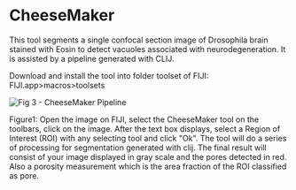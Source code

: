# CheeseMaker
This tool segments a single confocal section image of Drosophila brain stained with Eosin to detect vacuoles associated with neurodegeneration. It is assisted by a pipeline generated with CLIJ.

Download and install the tool into folder toolset of FIJI: FIJI.app>macros>toolsets

![Fig 3 - CheeseMaker Pipeline](https://user-images.githubusercontent.com/16870811/150916420-a5bf4e3e-91e0-4b25-91c0-1e4c9a5e6839.jpg)

Figure1: Open the image on FIJI, select the CheeseMaker tool on the toolbars, click on the image. After the text box displays, select a Region of Interest (ROI) with any selecting tool and click "Ok". The tool will do a series of processing for segmentation generated with clij. The final result will consist of your image displayed in gray scale and the pores detected in red. Also a porosity measurement which is the area fraction of the ROI classified as pore.
